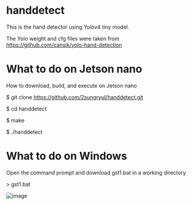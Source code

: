 # handdetect

This is the hand detector using Yolov4 tiny model.

The Yolo weight and cfg files were taken from https://github.com/cansik/yolo-hand-detection

# What to do on Jetson nano
How to download, build, and execute on Jetson nano

$ git clone https://github.com/2sungryul/handdetect.git

$ cd handdetect

$ make

$ ./handdetect

# What to do on Windows
Open the command prompt and download gst1.bat in a working directory

\> gst1.bat

![image](https://github.com/2sungryul/handdetect/assets/67367753/b7deecb4-8e81-4888-a810-371043c1194e)
